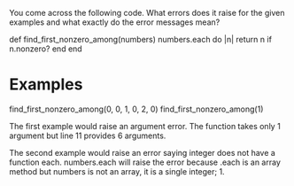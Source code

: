 You come across the following code. What errors does it raise for the given examples and what exactly do the error messages mean?

def find_first_nonzero_among(numbers)
  numbers.each do |n|
    return n if n.nonzero?
  end
end

# Examples

find_first_nonzero_among(0, 0, 1, 0, 2, 0)
find_first_nonzero_among(1)

The first example would raise an argument error. The function takes only 1 argument but line 11 provides 6 arguments.

The second example would raise an error saying integer does not have a function each. 
numbers.each will raise the error because .each is an array method but numbers is not an array, it is a single integer; 1.
